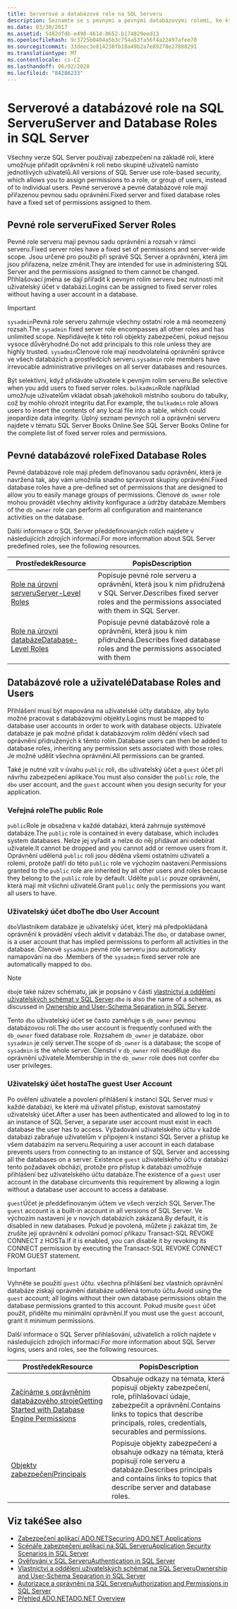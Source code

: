 ```yaml
---
title: Serverové a databázové role na SQL Serveru
description: Seznamte se s pevnými a pevnými databázovými rolemi, ke kterým je přiřazena pevná sada oprávnění. SQL Server používá zabezpečení na základě rolí.
ms.date: 03/30/2017
ms.assetid: 5482dfdb-e498-4614-8652-b174829eed13
ms.openlocfilehash: 9c3725b0404a5b3c754a53fa56f4a22497afee70
ms.sourcegitcommit: 33deec3e814238fb18a49b2a7e89278e27888291
ms.translationtype: MT
ms.contentlocale: cs-CZ
ms.lasthandoff: 06/02/2020
ms.locfileid: "84286233"
---
```

# <a name="server-and-database-roles-in-sql-server"></a><span data-ttu-id="1fb7a-104">Serverové a databázové role na SQL Serveru</span><span class="sxs-lookup"><span data-stu-id="1fb7a-104">Server and Database Roles in SQL Server</span></span>
<span data-ttu-id="1fb7a-105">Všechny verze SQL Server používají zabezpečení na základě rolí, které umožňuje přiřadit oprávnění k roli nebo skupině uživatelů namísto jednotlivých uživatelů.</span><span class="sxs-lookup"><span data-stu-id="1fb7a-105">All versions of SQL Server use role-based security, which allows you to assign permissions to a role, or group of users, instead of to individual users.</span></span> <span data-ttu-id="1fb7a-106">Pevné serverové a pevné databázové role mají přiřazenou pevnou sadu oprávnění.</span><span class="sxs-lookup"><span data-stu-id="1fb7a-106">Fixed server and fixed database roles have a fixed set of permissions assigned to them.</span></span>  
  
## <a name="fixed-server-roles"></a><span data-ttu-id="1fb7a-107">Pevné role serveru</span><span class="sxs-lookup"><span data-stu-id="1fb7a-107">Fixed Server Roles</span></span>  
 <span data-ttu-id="1fb7a-108">Pevné role serveru mají pevnou sadu oprávnění a rozsah v rámci serveru.</span><span class="sxs-lookup"><span data-stu-id="1fb7a-108">Fixed server roles have a fixed set of permissions and server-wide scope.</span></span> <span data-ttu-id="1fb7a-109">Jsou určené pro použití při správě SQL Server a oprávnění, která jim jsou přiřazena, nelze změnit.</span><span class="sxs-lookup"><span data-stu-id="1fb7a-109">They are intended for use in administering SQL Server and the permissions assigned to them cannot be changed.</span></span> <span data-ttu-id="1fb7a-110">Přihlašovací jména se dají přiřadit k pevným rolím serveru bez nutnosti mít uživatelský účet v databázi.</span><span class="sxs-lookup"><span data-stu-id="1fb7a-110">Logins can be assigned to fixed server roles without having a user account in a database.</span></span>  
  
> [!IMPORTANT]
> <span data-ttu-id="1fb7a-111">`sysadmin`Pevná role serveru zahrnuje všechny ostatní role a má neomezený rozsah.</span><span class="sxs-lookup"><span data-stu-id="1fb7a-111">The `sysadmin` fixed server role encompasses all other roles and has unlimited scope.</span></span> <span data-ttu-id="1fb7a-112">Nepřidávejte k této roli objekty zabezpečení, pokud nejsou vysoce důvěryhodné.</span><span class="sxs-lookup"><span data-stu-id="1fb7a-112">Do not add principals to this role unless they are highly trusted.</span></span> <span data-ttu-id="1fb7a-113">`sysadmin`Členové role mají neodvolatelná oprávnění správce ve všech databázích a prostředcích serveru.</span><span class="sxs-lookup"><span data-stu-id="1fb7a-113">`sysadmin` role members have irrevocable administrative privileges on all server databases and resources.</span></span>  
  
 <span data-ttu-id="1fb7a-114">Být selektivní, když přidáváte uživatele k pevným rolím serveru.</span><span class="sxs-lookup"><span data-stu-id="1fb7a-114">Be selective when you add users to fixed server roles.</span></span> <span data-ttu-id="1fb7a-115">`bulkadmin`Role například umožňuje uživatelům vkládat obsah jakéhokoli místního souboru do tabulky, což by mohlo ohrozit integritu dat.</span><span class="sxs-lookup"><span data-stu-id="1fb7a-115">For example, the `bulkadmin` role allows users to insert the contents of any local file into a table, which could jeopardize data integrity.</span></span> <span data-ttu-id="1fb7a-116">Úplný seznam pevných rolí a oprávnění serveru najdete v tématu SQL Server Books Online.</span><span class="sxs-lookup"><span data-stu-id="1fb7a-116">See SQL Server Books Online for the complete list of fixed server roles and permissions.</span></span>  
  
## <a name="fixed-database-roles"></a><span data-ttu-id="1fb7a-117">Pevné databázové role</span><span class="sxs-lookup"><span data-stu-id="1fb7a-117">Fixed Database Roles</span></span>  
 <span data-ttu-id="1fb7a-118">Pevné databázové role mají předem definovanou sadu oprávnění, která je navržená tak, aby vám umožnila snadno spravovat skupiny oprávnění.</span><span class="sxs-lookup"><span data-stu-id="1fb7a-118">Fixed database roles have a pre-defined set of permissions that are designed to allow you to easily manage groups of permissions.</span></span> <span data-ttu-id="1fb7a-119">Členové `db_owner` role mohou provádět všechny aktivity konfigurace a údržby databáze.</span><span class="sxs-lookup"><span data-stu-id="1fb7a-119">Members of the `db_owner` role can perform all configuration and maintenance activities on the database.</span></span>  
  
 <span data-ttu-id="1fb7a-120">Další informace o SQL Server předdefinovaných rolích najdete v následujících zdrojích informací.</span><span class="sxs-lookup"><span data-stu-id="1fb7a-120">For more information about SQL Server predefined roles, see the following resources.</span></span>  
  
|<span data-ttu-id="1fb7a-121">Prostředek</span><span class="sxs-lookup"><span data-stu-id="1fb7a-121">Resource</span></span>|<span data-ttu-id="1fb7a-122">Popis</span><span class="sxs-lookup"><span data-stu-id="1fb7a-122">Description</span></span>|  
|--------------|-----------------|  
|[<span data-ttu-id="1fb7a-123">Role na úrovni serveru</span><span class="sxs-lookup"><span data-stu-id="1fb7a-123">Server-Level Roles</span></span>](/sql/relational-databases/security/authentication-access/server-level-roles)|<span data-ttu-id="1fb7a-124">Popisuje pevné role serveru a oprávnění, která jsou k nim přidružená v SQL Server.</span><span class="sxs-lookup"><span data-stu-id="1fb7a-124">Describes fixed server roles and the permissions associated with them in SQL Server.</span></span>|  
|[<span data-ttu-id="1fb7a-125">Role na úrovni databáze</span><span class="sxs-lookup"><span data-stu-id="1fb7a-125">Database-Level Roles</span></span>](/sql/relational-databases/security/authentication-access/database-level-roles)|<span data-ttu-id="1fb7a-126">Popisuje pevné databázové role a oprávnění, která jsou k nim přidružená.</span><span class="sxs-lookup"><span data-stu-id="1fb7a-126">Describes fixed database roles and the permissions associated with them</span></span>|  
  
## <a name="database-roles-and-users"></a><span data-ttu-id="1fb7a-127">Databázové role a uživatelé</span><span class="sxs-lookup"><span data-stu-id="1fb7a-127">Database Roles and Users</span></span>  
 <span data-ttu-id="1fb7a-128">Přihlášení musí být mapována na uživatelské účty databáze, aby bylo možné pracovat s databázovými objekty.</span><span class="sxs-lookup"><span data-stu-id="1fb7a-128">Logins must be mapped to database user accounts in order to work with database objects.</span></span> <span data-ttu-id="1fb7a-129">Uživatele databáze je pak možné přidat k databázovým rolím dědění všech sad oprávnění přidružených k těmto rolím.</span><span class="sxs-lookup"><span data-stu-id="1fb7a-129">Database users can then be added to database roles, inheriting any permission sets associated with those roles.</span></span> <span data-ttu-id="1fb7a-130">Je možné udělit všechna oprávnění.</span><span class="sxs-lookup"><span data-stu-id="1fb7a-130">All permissions can be granted.</span></span>  
  
 <span data-ttu-id="1fb7a-131">Také je nutné vzít v úvahu `public` roli, `dbo` uživatelský účet a `guest` účet při návrhu zabezpečení aplikace.</span><span class="sxs-lookup"><span data-stu-id="1fb7a-131">You must also consider the `public` role, the `dbo` user account, and the `guest` account when you design security for your application.</span></span>  
  
### <a name="the-public-role"></a><span data-ttu-id="1fb7a-132">Veřejná role</span><span class="sxs-lookup"><span data-stu-id="1fb7a-132">The public Role</span></span>  
 <span data-ttu-id="1fb7a-133">`public`Role je obsažena v každé databázi, která zahrnuje systémové databáze.</span><span class="sxs-lookup"><span data-stu-id="1fb7a-133">The `public` role is contained in every database, which includes system databases.</span></span> <span data-ttu-id="1fb7a-134">Nelze jej vyřadit a nelze do něj přidávat ani odebírat uživatele.</span><span class="sxs-lookup"><span data-stu-id="1fb7a-134">It cannot be dropped and you cannot add or remove users from it.</span></span> <span data-ttu-id="1fb7a-135">Oprávnění udělená `public` roli jsou děděna všemi ostatními uživateli a rolemi, protože patří do této `public` role ve výchozím nastavení.</span><span class="sxs-lookup"><span data-stu-id="1fb7a-135">Permissions granted to the `public` role are inherited by all other users and roles because they belong to the `public` role by default.</span></span> <span data-ttu-id="1fb7a-136">Udělte `public` pouze oprávnění, která mají mít všichni uživatelé.</span><span class="sxs-lookup"><span data-stu-id="1fb7a-136">Grant `public` only the permissions you want all users to have.</span></span>  
  
### <a name="the-dbo-user-account"></a><span data-ttu-id="1fb7a-137">Uživatelský účet dbo</span><span class="sxs-lookup"><span data-stu-id="1fb7a-137">The dbo User Account</span></span>  
 <span data-ttu-id="1fb7a-138">`dbo`Vlastníkem databáze je uživatelský účet, který má předpokládaná oprávnění k provádění všech aktivit v databázi.</span><span class="sxs-lookup"><span data-stu-id="1fb7a-138">The `dbo`, or database owner, is a user account that has implied permissions to perform all activities in the database.</span></span> <span data-ttu-id="1fb7a-139">Členové `sysadmin` pevné role serveru jsou automaticky namapováni na `dbo` .</span><span class="sxs-lookup"><span data-stu-id="1fb7a-139">Members of the `sysadmin` fixed server role are automatically mapped to `dbo`.</span></span>  
  
> [!NOTE]
> <span data-ttu-id="1fb7a-140">`dbo`je také název schématu, jak je popsáno v části [vlastnictví a oddělení uživatelských schémat v SQL Server](ownership-and-user-schema-separation-in-sql-server.md).</span><span class="sxs-lookup"><span data-stu-id="1fb7a-140">`dbo` is also the name of a schema, as discussed in [Ownership and User-Schema Separation in SQL Server](ownership-and-user-schema-separation-in-sql-server.md).</span></span>  
  
 <span data-ttu-id="1fb7a-141">Tento `dbo` uživatelský účet se často zaměňuje s `db_owner` pevnou databázovou rolí.</span><span class="sxs-lookup"><span data-stu-id="1fb7a-141">The `dbo` user account is frequently confused with the `db_owner` fixed database role.</span></span> <span data-ttu-id="1fb7a-142">Rozsahem `db_owner` je databáze. obor `sysadmin` je celý server.</span><span class="sxs-lookup"><span data-stu-id="1fb7a-142">The scope of `db_owner` is a database; the scope of `sysadmin` is the whole server.</span></span> <span data-ttu-id="1fb7a-143">Členství v `db_owner` roli neuděluje `dbo` oprávnění uživatele.</span><span class="sxs-lookup"><span data-stu-id="1fb7a-143">Membership in the `db_owner` role does not confer `dbo` user privileges.</span></span>  
  
### <a name="the-guest-user-account"></a><span data-ttu-id="1fb7a-144">Uživatelský účet hosta</span><span class="sxs-lookup"><span data-stu-id="1fb7a-144">The guest User Account</span></span>  
 <span data-ttu-id="1fb7a-145">Po ověření uživatele a povolení přihlášení k instanci SQL Server musí v každé databázi, ke které má uživatel přístup, existovat samostatný uživatelský účet.</span><span class="sxs-lookup"><span data-stu-id="1fb7a-145">After a user has been authenticated and allowed to log in to an instance of SQL Server, a separate user account must exist in each database the user has to access.</span></span> <span data-ttu-id="1fb7a-146">Vyžadování uživatelského účtu v každé databázi zabraňuje uživatelům v připojení k instanci SQL Server a přístup ke všem databázím na serveru.</span><span class="sxs-lookup"><span data-stu-id="1fb7a-146">Requiring a user account in each database prevents users from connecting to an instance of SQL Server and accessing all the databases on a server.</span></span> <span data-ttu-id="1fb7a-147">Existence `guest` uživatelského účtu v databázi tento požadavek obchází, protože pro přístup k databázi umožňuje přihlášení bez uživatelského účtu databáze.</span><span class="sxs-lookup"><span data-stu-id="1fb7a-147">The existence of a `guest` user account in the database circumvents this requirement by allowing a login without a database user account to access a database.</span></span>  
  
 <span data-ttu-id="1fb7a-148">`guest`Účet je předdefinovaným účtem ve všech verzích SQL Server.</span><span class="sxs-lookup"><span data-stu-id="1fb7a-148">The `guest` account is a built-in account in all versions of SQL Server.</span></span> <span data-ttu-id="1fb7a-149">Ve výchozím nastavení je v nových databázích zakázaná.</span><span class="sxs-lookup"><span data-stu-id="1fb7a-149">By default, it is disabled in new databases.</span></span> <span data-ttu-id="1fb7a-150">Pokud je povolená, můžete ji zakázat tím, že zrušíte její oprávnění k odvolání pomocí příkazu Transact-SQL REVOKE CONNECT z HOSTa.</span><span class="sxs-lookup"><span data-stu-id="1fb7a-150">If it is enabled, you can disable it by revoking its CONNECT permission by executing the Transact-SQL REVOKE CONNECT FROM GUEST statement.</span></span>  
  
> [!IMPORTANT]
> <span data-ttu-id="1fb7a-151">Vyhněte se použití `guest` účtu. všechna přihlášení bez vlastních oprávnění databáze získají oprávnění databáze udělená tomuto účtu.</span><span class="sxs-lookup"><span data-stu-id="1fb7a-151">Avoid using the `guest` account; all logins without their own database permissions obtain the database permissions granted to this account.</span></span> <span data-ttu-id="1fb7a-152">Pokud musíte `guest` účet použít, přidělte mu minimální oprávnění.</span><span class="sxs-lookup"><span data-stu-id="1fb7a-152">If you must use the `guest` account, grant it minimum permissions.</span></span>  
  
 <span data-ttu-id="1fb7a-153">Další informace o SQL Server přihlašování, uživatelích a rolích najdete v následujících zdrojích informací.</span><span class="sxs-lookup"><span data-stu-id="1fb7a-153">For more information about SQL Server logins, users and roles, see the following resources.</span></span>  
  
|<span data-ttu-id="1fb7a-154">Prostředek</span><span class="sxs-lookup"><span data-stu-id="1fb7a-154">Resource</span></span>|<span data-ttu-id="1fb7a-155">Popis</span><span class="sxs-lookup"><span data-stu-id="1fb7a-155">Description</span></span>|  
|--------------|-----------------|  
|[<span data-ttu-id="1fb7a-156">Začínáme s oprávněním databázového stroje</span><span class="sxs-lookup"><span data-stu-id="1fb7a-156">Getting Started with Database Engine Permissions</span></span>](/sql/relational-databases/security/authentication-access/getting-started-with-database-engine-permissions)|<span data-ttu-id="1fb7a-157">Obsahuje odkazy na témata, která popisují objekty zabezpečení, role, přihlašovací údaje, zabezpečit a oprávnění.</span><span class="sxs-lookup"><span data-stu-id="1fb7a-157">Contains links to topics that describe principals, roles, credentials, securables and permissions.</span></span>|  
|[<span data-ttu-id="1fb7a-158">Objekty zabezpečení</span><span class="sxs-lookup"><span data-stu-id="1fb7a-158">Principals</span></span>](/sql/relational-databases/security/authentication-access/principals-database-engine)|<span data-ttu-id="1fb7a-159">Popisuje objekty zabezpečení a obsahuje odkazy na témata, která popisují role serveru a databáze.</span><span class="sxs-lookup"><span data-stu-id="1fb7a-159">Describes principals and contains links to topics that describe server and database roles.</span></span>|  
  
## <a name="see-also"></a><span data-ttu-id="1fb7a-160">Viz také</span><span class="sxs-lookup"><span data-stu-id="1fb7a-160">See also</span></span>

- [<span data-ttu-id="1fb7a-161">Zabezpečení aplikací ADO.NET</span><span class="sxs-lookup"><span data-stu-id="1fb7a-161">Securing ADO.NET Applications</span></span>](../securing-ado-net-applications.md)
- [<span data-ttu-id="1fb7a-162">Scénáře zabezpečení aplikací na SQL Serveru</span><span class="sxs-lookup"><span data-stu-id="1fb7a-162">Application Security Scenarios in SQL Server</span></span>](application-security-scenarios-in-sql-server.md)
- [<span data-ttu-id="1fb7a-163">Ověřování v SQL Serveru</span><span class="sxs-lookup"><span data-stu-id="1fb7a-163">Authentication in SQL Server</span></span>](authentication-in-sql-server.md)
- [<span data-ttu-id="1fb7a-164">Vlastnictví a oddělení uživatelských schémat na SQL Serveru</span><span class="sxs-lookup"><span data-stu-id="1fb7a-164">Ownership and User-Schema Separation in SQL Server</span></span>](ownership-and-user-schema-separation-in-sql-server.md)
- [<span data-ttu-id="1fb7a-165">Autorizace a oprávnění na SQL Serveru</span><span class="sxs-lookup"><span data-stu-id="1fb7a-165">Authorization and Permissions in SQL Server</span></span>](authorization-and-permissions-in-sql-server.md)
- [<span data-ttu-id="1fb7a-166">Přehled ADO.NET</span><span class="sxs-lookup"><span data-stu-id="1fb7a-166">ADO.NET Overview</span></span>](../ado-net-overview.md)
